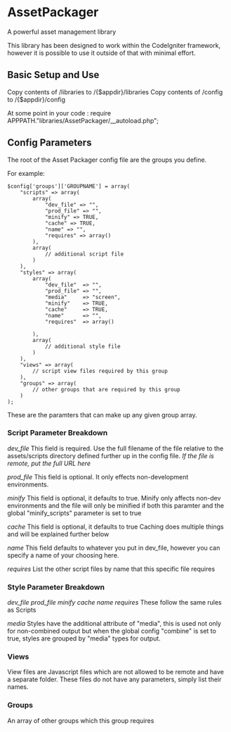 AssetPackager
=============

A powerful asset management library

This library has been designed to work within the CodeIgniter framework, however it is possible to use it outside of that with minimal effort.


Basic Setup and Use
-------------------

Copy contents of /libraries to /{$appdir}/libraries
Copy contents of /config to /{$appdir}/config

At some point in your code : require APPPATH."libraries/AssetPackager/__autoload.php";

Config Parameters
-----------------

The root of the Asset Packager config file are the groups you define.

For example:

	$config['groups']['GROUPNAME'] = array(
		"scripts" => array(
			array(
				"dev_file" => "", 
	            "prod_file" => "", 
	            "minify" => TRUE,
	            "cache" => TRUE,
	            "name" => "",
	            "requires" => array()
			),
			array(
				// additional script file
			)
		),
		"styles" => array(
			array(
				"dev_file"  => "",
	            "prod_file" => "",
	            "media"     => "screen",
	            "minify"    => TRUE,
	            "cache"     => TRUE,
	            "name"      => "",
	            "requires"  => array()

			),
			array(
				// additional style file
			)
		),
		"views" => array(
			// script view files required by this group
		),
		"groups" => array(
			// other groups that are required by this group
		)
	);

These are the paramters that can make up any given group array.


### Script Parameter Breakdown

*dev_file*
This field is required.  Use the full filename of the file relative to the assets/scripts
directory defined further up in the config file.
*If the file is remote, put the full URL here*

*prod_file*
This field is optional.  It only effects non-development environments.

*minify*
This field is optional, it defaults to true.  Minify only affects non-dev environments and the file will only be minified if both
this paramter and the global "minify_scripts" parameter is set to true

*cache*
This field is optional, it defaults to true
Caching does multiple things and will be explained further below

*name*
This field defaults to whatever you put in dev_file, however you can specify a
name of your choosing here.

*requires*
List the other script files by name that this specific file requires


### Style Parameter Breakdown

*dev_file*
*prod_file*
*minify*
*cache*
*name*
*requires*
These follow the same rules as Scripts

*media*
Styles have the additional attribute of "media", this is used not only for non-combined output but
when the global config "combine" is set to true, styles are grouped by "media" types for output.

### Views

View files are Javascript files which are not allowed to be remote and have a separate folder.
These files do not have any parameters, simply list their names.

### Groups

An array of other groups which this group requires
